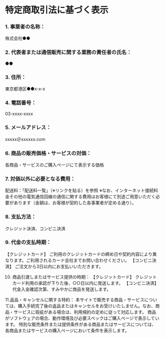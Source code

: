 # 特定商取引法に基づく表示


### 1.	事業者の名称：
株式会社●●

### 2.	代表者または通信販売に関する業務の責任者の氏名：
●●

### 3.	住所：
東京都港区●●x-x-x

### 4.	電話番号：
03-xxxx-xxxx

### 5.	メールアドレス：
xxxxx＠xxxxxx.com

### 6.	商品の販売価格・サービスの対価：
各商品・サービスのご購入ページにて表示する価格

### 7.	対価以外に必要となる費用：
配送料：「配送料一覧」（※リンクを貼る）を参照
※なお、インターネット接続料金その他の電気通信回線の通信に関する費用はお客様にて別途ご用意いただく必要があります（金額は、お客様が契約した各事業者が定める通り）。

### 8.	支払方法：
クレジット決済、コンビニ決済

### 9.	代金の支払時期：
【クレジットカード】
ご利用のクレジットカードの締め日や契約内容により異なります。ご利用されるカード会社までお問い合わせください。
【コンビニ決済】
ご注文から3日以内にお支払いいただきます。

10.	商品引渡しまたはサービス提供の時期：
【クレジットカード】
クレジットカード利用の承認が下りた後、○○日以内に発送します。
【コンビニ決済】
代金入金確認次第、すみやかに商品を発送します。

11.返品・キャンセルに関する特約：
本サイトで販売する商品・サービスについては、購入手続完了後の返品またはキャンセルをお受けいたしません。なお、商品・サービスに瑕疵がある場合は、利用規約の定めに従って対応します。
商品がソフトウェアの場合、動作環境及び必要スペックはご購入ページで表示しています。
特別な販売条件または提供条件がある商品またはサービスについては、各商品またはサービスの購入ページにおいて条件を表示します。
